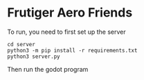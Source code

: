 # Frutiger Aero Friends

To run, you need to first set up the server

```
cd server
python3 -m pip install -r requirements.txt
python3 server.py
```

Then run the godot program
